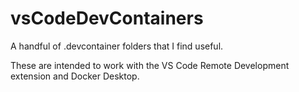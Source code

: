 # vsCodeDevContainers
A handful of .devcontainer folders that I find useful.

These are intended to work with the VS Code Remote Development extension and Docker Desktop.
